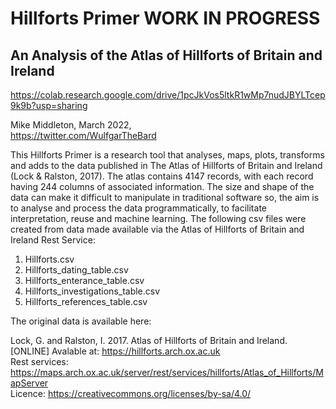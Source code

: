 # Hillforts Primer **WORK IN PROGRESS**

## An Analysis of the Atlas of Hillforts of Britain and Ireland<br>
https://colab.research.google.com/drive/1pcJkVos5ltkR1wMp7nudJBYLTcep9k9b?usp=sharing

Mike Middleton, March 2022,<br>https://twitter.com/WulfgarTheBard

This Hillforts Primer is a research tool that analyses, maps, plots, transforms and adds to the data published in The Atlas of Hillforts of Britain and Ireland (Lock & Ralston, 2017).
The atlas contains 4147 records, with each record having 244 columns of associated information.
The size and shape of the data can make it difficult to manipulate in traditional software so, the aim is to analyse and process the data programmatically, to facilitate interpretation, reuse and machine learning. 
The following csv files were created from data made available via the Atlas of Hillforts of Britain and Ireland Rest Service:

1. Hillforts.csv
2. Hillforts_dating_table.csv
3. Hillforts_enterance_table.csv
4. Hillforts_investigations_table.csv
5. Hillforts_references_table.csv

The original data is available here:

Lock, G. and Ralston, I. 2017. Atlas of Hillforts of Britain and Ireland. [ONLINE] Avalable at: https://hillforts.arch.ox.ac.uk<br>
Rest services: https://maps.arch.ox.ac.uk/server/rest/services/hillforts/Atlas_of_Hillforts/MapServer<br>
Licence: https://creativecommons.org/licenses/by-sa/4.0/ 
